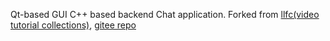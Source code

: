 Qt-based GUI C++ based backend Chat application. Forked from [llfc(video tutorial collections)](https://space.bilibili.com/271469206/channel/collectiondetail?sid=1623290), [gitee repo](https://gitee.com/secondtonone1/llfcchat)
